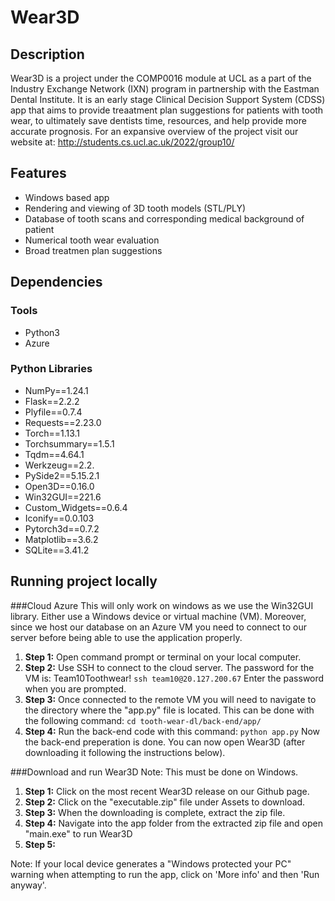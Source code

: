 # Wear3D
## Description

Wear3D is a project under the COMP0016 module at UCL as a part of the Industry Exchange Network (IXN) program in partnership with the Eastman Dental Institute. It is an early stage Clinical Decision Support System (CDSS) app that aims to provide treaatment plan suggestions for patients with tooth wear, to ultimately save dentists time, resources, and help provide more accurate prognosis. For an expansive overview of the project visit our website at: http://students.cs.ucl.ac.uk/2022/group10/

## Features

* Windows based app
* Rendering and viewing of 3D tooth models (STL/PLY)
* Database of tooth scans and corresponding medical background of patient
* Numerical tooth wear evaluation
* Broad treatmen plan suggestions

## Dependencies

### Tools
* Python3
* Azure


### Python Libraries
* NumPy==1.24.1
* Flask==2.2.2
* Plyfile==0.7.4
* Requests==2.23.0
* Torch==1.13.1
* Torchsummary==1.5.1
* Tqdm==4.64.1
* Werkzeug==2.2.
* PySide2==5.15.2.1
* Open3D==0.16.0
* Win32GUI==221.6
* Custom_Widgets==0.6.4
* Iconify==0.0.103
* Pytorch3d==0.7.2
* Matplotlib==3.6.2
* SQLite==3.41.2

## Running project locally

###Cloud Azure
This will only work on windows as we use the Win32GUI library. Either use a Windows device or virtual machine (VM). Moreover, since we host our database on an Azure VM you need to connect to our server before being able to use the application properly.

1. **Step 1:** Open command prompt or terminal on your local computer.
2. **Step 2:** Use SSH to connect to the cloud server. The password for the VM is: Team10Toothwear!
  ``` ssh team10@20.127.200.67 ```
  Enter the password when you are prompted.
3. **Step 3:** Once connected to the remote VM you will need to navigate to the directory where the "app.py" file is located. This can be done with the following command:
  ```cd tooth-wear-dl/back-end/app/```
 4. **Step 4:** Run the back-end code with this command:
  ```python app.py```
  Now the back-end preperation is done. You can now open Wear3D (after downloading it following the instructions below).
 
 ###Download and run Wear3D
 Note: This must be done on Windows.
 1. **Step 1:** Click on the most recent Wear3D release on our Github page.
 2. **Step 2:** Click on the "executable.zip" file under Assets to download.
 3. **Step 3:** When the downloading is complete, extract the zip file.
 4. **Step 4:** Navigate into the app folder from the extracted zip file and open "main.exe" to run Wear3D
 5. **Step 5:**
 
 Note: If your local device generates a "Windows protected your PC" warning when attempting to run the app, click on 'More info' and then 'Run anyway'.
